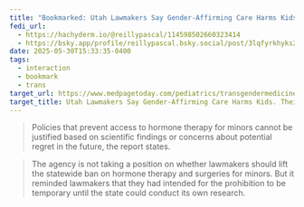 ```yaml
---
title: "Bookmarked: Utah Lawmakers Say Gender-Affirming Care Harms Kids. Their Own Study Disputes That."
fedi_url:
  - https://hachyderm.io/@reillypascal/114598502660323414
  - https://bsky.app/profile/reillypascal.bsky.social/post/3lqfyrkhyks2c
date: 2025-05-30T15:33:35-0400
tags:
  - interaction
  - bookmark
  - trans
target_url: https://www.medpagetoday.com/pediatrics/transgendermedicine/115801
target_title: Utah Lawmakers Say Gender-Affirming Care Harms Kids. Their Own Study Disputes That.
---
```


> Policies that prevent access to hormone therapy for minors cannot be justified based on scientific findings or concerns about potential regret in the future, the report states.

> The agency is not taking a position on whether lawmakers should lift the statewide ban on hormone therapy and surgeries for minors. But it reminded lawmakers that they had intended for the prohibition to be temporary until the state could conduct its own research.